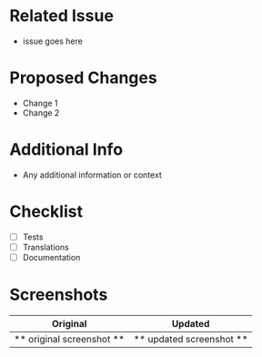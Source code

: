 # Related Issue

- issue goes here

# Proposed Changes

- Change 1
- Change 2

# Additional Info

- Any additional information or context

# Checklist

- [ ] Tests
- [ ] Translations
- [ ] Documentation

# Screenshots

|         Original          |         Updated          |
| :-----------------------: | :----------------------: |
| ** original screenshot ** | ** updated screenshot ** |
